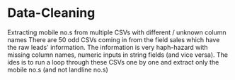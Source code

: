# Data-Cleaning
Extracting mobile no.s from multiple CSVs with different / unknown column names
There are 50 odd CSVs coming in from the field sales which have the raw leads' information.
The information is very haph-hazard with missing column names, numeric inputs in string fields (and vice versa). 
The ides is to run a loop through these CSVs one by one and extract only the mobile no.s (and not landline no.s)
